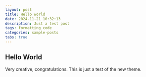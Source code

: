 ```yaml
---
layout: post
title: Hello world
date: 2024-11-21 10:32:13
description: Just a test post
tags: formatting code
categories: sample-posts
tabs: true
---
```


## Hello World

Very creative, congratulations. This is just a test of the new theme.